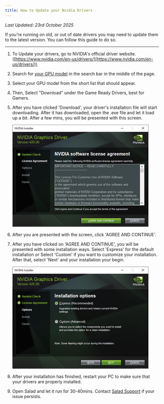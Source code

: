 ```yaml
---
title: How to Update your Nvidia Drivers
---
```


_Last Updated: 23rd October 2025_

If you're running on old, or out of date drivers you may need to update them to the latest version. You can follow this
guide to do so.

---

1. To Update your drivers, go to NVIDIA's official driver website.
   ([https://www.nvidia.com/en-us/drivers/](https://www.nvidia.com/en-us/drivers/))
2. Search for [your GPU model](/docs/faq/salad-app/what-gpu-or-cpu-is-salad-detecting) in the search bar in the middle
   of the page.
3. Select your GPU model from the short list that should appear.
4. Then, Select "Download" under the Game Ready Drivers, best for Gamers.
5. After you have clicked 'Download', your driver's installation file will start downloading. After it has downloaded,
   open the .exe file and let it load up a bit. After a few mins, you will be presented with this screen.

   ![screenshot of NVIDIA driver installation page](../../../../content/images/guides/your-pc/how-to-update-your-nvidia-drivers-1.png)

6. After you are presented with the screen, click 'AGREE AND CONTINUE'.
7. After you have clicked on 'AGREE AND CONTINUE', you will be presented with some installation ways. Select 'Express'
   for the default installation or Select 'Custom' if you want to customize your installation. After that, select 'Next'
   and your installation your begin.

   ![screenshot of nvidia driver installation options](../../../../content/images/guides/your-pc/how-to-update-your-nvidia-drivers-2.png)

8. After your installation has finished, restart your PC to make sure that your drivers are properly installed.
9. Open Salad and let it run for 30-40mins. Contact [Salad Support](/contact) if your issue persists.
